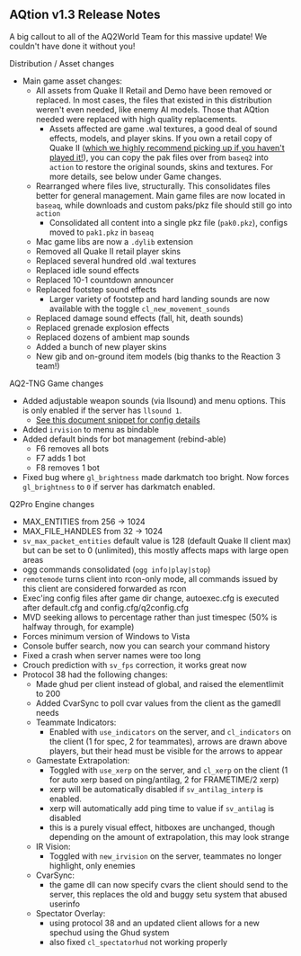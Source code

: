 AQtion v1.3 Release Notes
---
A big callout to all of the AQ2World Team for this massive update!  We couldn't have done it without you!

Distribution / Asset changes
- Main game asset changes:
  - All assets from Quake II Retail and Demo have been removed or replaced.  In most cases, the files that existed in this distribution weren't even needed, like enemy AI models.  Those that AQtion needed were replaced with high quality replacements.  
      - Assets affected are game .wal textures, a good deal of sound effects, models, and player skins.  If you own a retail copy of Quake II ([which we highly recommend picking up if you haven't played it!](https://store.steampowered.com/app/2320/Quake_II/)), you can copy the pak files over from `baseq2` into `action` to restore the original sounds, skins and textures.  For more details, see below under Game changes.
  - Rearranged where files live, structurally. This consolidates files better for general management.  Main game files are now located in `baseaq`, while downloads and custom paks/pkz file should still go into `action`
    - Consolidated all content into a single pkz file (`pak0.pkz`), configs moved to `pak1.pkz` in `baseaq`
  - Mac game libs are now a `.dylib` extension
  - Removed all Quake II retail player skins
  - Replaced several hundred old .wal textures
  - Replaced idle sound effects
  - Replaced 10-1 countdown announcer
  - Replaced footstep sound effects
    - Larger variety of footstep and hard landing sounds are now available with the toggle `cl_new_movement_sounds`
  - Replaced damage sound effects (fall, hit, death sounds)
  - Replaced grenade explosion effects
  - Replaced dozens of ambient map sounds
  - Added a bunch of new player skins
  - New gib and on-ground item models (big thanks to the Reaction 3 team!)

AQ2-TNG Game changes

- Added adjustable weapon sounds (via llsound) and menu options.  This is only enabled if the server has `llsound 1`.
  - [See this document snippet for config details](https://github.com/actionquake/aq2-tng/blob/aqtion/TNG-manual.txt#L189-L199)
- Added `irvision` to menu as bindable
- Added default binds for bot management (rebind-able)
  - F6 removes all bots
  - F7 adds 1 bot
  - F8 removes 1 bot
- Fixed bug where `gl_brightness` made darkmatch too bright.  Now forces `gl_brightness` to `0` if server has darkmatch enabled.

Q2Pro Engine changes
- MAX_ENTITIES from 256 -> 1024
- MAX_FILE_HANDLES from 32 -> 1024
- `sv_max_packet_entities` default value is 128 (default Quake II client max) but can be set to 0 (unlimited), this mostly affects maps with large open areas
- ogg commands consolidated (`ogg info|play|stop`)
- `remotemode` turns client into rcon-only mode, all commands issued by this client are considered forwarded as rcon
- Exec'ing config files after game dir change, autoexec.cfg is executed after default.cfg and config.cfg/q2config.cfg
- MVD seeking allows to percentage rather than just timespec (50% is halfway through, for example)
- Forces minimum version of Windows to Vista
- Console buffer search, now you can search your command history
- Fixed a crash when server names were too long
- Crouch prediction with `sv_fps` correction, it works great now
- Protocol 38 had the following changes:
  - Made ghud per client instead of global, and raised the elementlimit to 200
  - Added CvarSync to poll cvar values from the client as the gamedll needs
  - Teammate Indicators:
    - Enabled with `use_indicators` on the server, and `cl_indicators` on the client (1 for spec, 2 for teammates), arrows are drawn above players, but their head must be visible for the arrows to appear
  - Gamestate Extrapolation:
    - Toggled with `use_xerp` on the server, and `cl_xerp` on the client (1 for auto xerp based on ping/antilag, 2 for FRAMETIME/2 xerp)
    - xerp will be automatically disabled if `sv_antilag_interp` is enabled.  
    - xerp will automatically add ping time to value if `sv_antilag` is disabled
    - this is a purely visual effect, hitboxes are unchanged, though depending on the amount of extrapolation, this may look strange
  - IR Vision:
    - Toggled with `new_irvision` on the server, teammates no longer highlight, only enemies
  - CvarSync:
    - the game dll can now specify cvars the client should send to the server, this replaces the old and buggy setu system that abused userinfo
  - Spectator Overlay:
    - using protocol 38 and an updated client allows for a new spechud using the Ghud system
    - also fixed `cl_spectatorhud` not working properly
